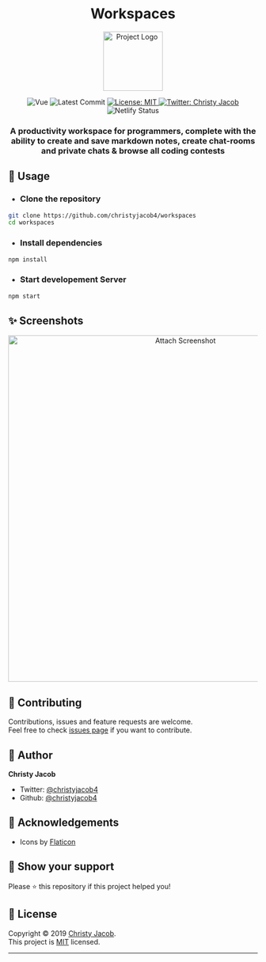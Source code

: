 
<h1 align="center">Workspaces</h1>
<p align = center>
    <img alt="Project Logo" src="https://image.flaticon.com/icons/svg/123/123583.svg" target="_blank" width = 120 height = 120 />
</p>

<p align="center">

<img alt="Vue" src="https://img.shields.io/badge/platform-react-brightgreen?style=for-the-badge&logo=react" target="_blank" />

  <img alt="Latest Commit" src="https://img.shields.io/github/last-commit/christyjacob4/workspaces?logo=git&style=for-the-badge" target="_blank" />

  <!-- <img alt="Version" src="https://img.shields.io/badge/version-1.0-success?style=for-the-badge&logo=coderwall" target="_blank" /> -->

  <a href="https://github.com/christyjacob4/web-tech-docs/blob/master/LICENSE">
    <img alt="License: MIT" src="https://img.shields.io/badge/license-MIT-success.svg?style=for-the-badge&logo=gitter" target="_blank" />
  </a>

  <a href="https://twitter.com/christyjacob4">
    <img alt="Twitter: Christy Jacob" src="https://img.shields.io/twitter/follow/christyjacob4?label=Follow%20%40christyjacob4&style=for-the-badge&logo=twitter" target="_blank" />
  </a>

  <img alt="Netlify Status" src="https://api.netlify.com/api/v1/badges/772acea2-5160-40b1-b128-441b0c150ed2/deploy-status" target="[_blank](https://app.netlify.com/sites/web-tech-guide/deploys)" />

</p>
<h3 align="center">A productivity workspace for programmers, complete with the ability to create and save markdown notes, create chat-rooms and private chats & browse all coding contests</h3>


## 🚀 Usage

* ### Clone the repository
```sh
git clone https://github.com/christyjacob4/workspaces
cd workspaces
```

* ### Install dependencies
```sh
npm install 
```

* ### Start developement Server
```sh
npm start
```

## ✨ Screenshots

<p align="center">
    <img alt = "Attach Screenshot"src="demo-img/demo.png" width="700">
</p>

<!-- ## 📖 Features

- [x] Basic to Advanced JS Concepts
- [x] 
- [x] Mark tasks as completed
- [x] Dark Mode
- [x] Firebase Support  -->


## 🍻 Contributing

Contributions, issues and feature requests are welcome.<br />
Feel free to check [issues page](https://github.com/christyjacob4/web-tech-docs/issues) if you want to contribute.


## 👤 Author

**Christy Jacob**

- Twitter: [@christyjacob4](https://twitter.com/christyjacob4)
- Github: [@christyjacob4](https://github.com/christyjacob4)

## 🤝 Acknowledgements
- Icons by [Flaticon](https://www.flaticon.com/)


## 🙌 Show your support

Please ⭐️ this repository if this project helped you!

## 📝 License

Copyright © 2019 [Christy Jacob](https://github.com/christyjacob4).<br />
This project is [MIT](https://github.com/christyjacob4/web-tech-docs/blob/master/LICENSE) licensed.

---
